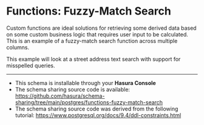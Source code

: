 # Functions: Fuzzy-Match Search

Custom functions are ideal solutions for retrieving some derived data based on some custom business logic that requires user input to be calculated. This is an example of a fuzzy-match search function across multiple columns.

This example will look at a street address text search with support for misspelled queries.

-----

- This schema is installable through your **Hasura Console**
- The schema sharing source code is available: https://github.com/hasura/schema-sharing/tree/main/postgres/functions-fuzzy-match-search
- The schema sharing source code was derived from the following tutorial: https://www.postgresql.org/docs/9.4/ddl-constraints.html